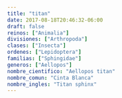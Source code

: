 ```yaml
---
title: "titan"
date: 2017-08-18T20:46:32-06:00
draft: false
reinos: ["Animalia"]
divisiones: ["Arthropoda"]
clases: ["Insecta"]
ordenes: ["Lepidoptera"]
familias: ["Sphingidae"]
generos: ["Aellopos"]
nombre_cientifico: "Aellopos titan"
nombre_comun: "Cinta Blanca"
nombre_ingles: "Titan sphinx"
---
```

